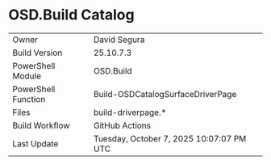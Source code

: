 ﻿# OSD.Build Catalog

| | |
|-|-|
| Owner | David Segura |
| Build Version | 25.10.7.3 |
| PowerShell Module | OSD.Build |
| PowerShell Function | Build-OSDCatalogSurfaceDriverPage |
| Files | build-driverpage.* |
| Build Workflow | GitHub Actions |
| Last Update | Tuesday, October 7, 2025 10:07:07 PM UTC |
